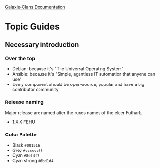 [Galaxie-Clans Documentation](README.md)

# Topic Guides

## Necessary introduction

### Over the top

* Debian: because it's "The Universal Operating System"
* Ansible: because it's "Simple, agentless IT automation that anyone can use"
* Every component should be open-source, popular and have a big contributor community

### Release naming

Major release are named after the runes names of the elder Futhark. 

* 1.X.X FEHU

### Color Palette

* Black `#001516`
* Grey `#ccccccff`
* Cyan `#8ef4f7`
* Cyan strong `#6bd1d4`
